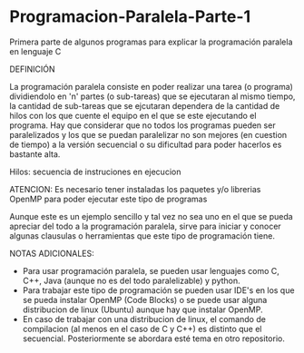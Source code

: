 # Programacion-Paralela-Parte-1
Primera parte de algunos programas para explicar la programación paralela en lenguaje C

DEFINICIÓN

  La programación paralela consiste en poder realizar una tarea (o programa) dividiendolo en 'n' partes (o sub-tareas) que se ejecutaran al mismo tiempo, la cantidad de sub-tareas   que se ejcutaran dependera de la cantidad de hilos con los que cuente el equipo en el que se este ejecutando el programa. Hay que considerar que no todos los programas pueden     ser paralelizados y los que se puedan paralelizar no son mejores (en cuestion de tiempo) a la versión secuencial o su dificultad para poder hacerlos es bastante alta.

Hilos: secuencia de instruciones en ejecucion

ATENCION: Es necesario tener instaladas los paquetes y/o librerias OpenMP para poder ejecutar este tipo de programas

Aunque este es un ejemplo sencillo y tal vez no sea uno en el que se pueda apreciar del todo a la programación paralela, sirve para iniciar y conocer algunas clausulas o herramientas que este tipo de programación tiene.

NOTAS ADICIONALES:
 - Para usar programación paralela, se pueden usar lenguajes como C, C++, Java (aunque no es del todo paralelizable) y python.
 - Para trabajar este tipo de programación se pueden usar IDE's en los que se pueda instalar OpenMP (Code Blocks) o se puede usar alguna distribucion de linux (Ubuntu) aunque hay    que instalar OpenMP.
 - En caso de trabajar con una distribucion de linux, el comando de compilacion (al menos en el caso de C y C++) es distinto que el secuencial. Posteriormente se abordara esté        tema en otro repositorio.
